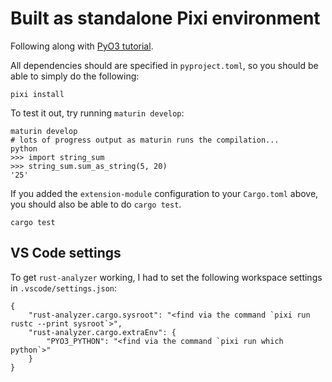 # Built as standalone Pixi environment

Following along with [PyO3 tutorial](https://pyo3.rs/v0.25.1/).

All dependencies should are specified in `pyproject.toml`, so you should be able to simply do the following:
```
pixi install
```
To test it out, try running `maturin develop`:
```
maturin develop
# lots of progress output as maturin runs the compilation...
python
>>> import string_sum
>>> string_sum.sum_as_string(5, 20)
'25'
```
If you added the `extension-module` configuration to your `Cargo.toml` above, you should also be able to do `cargo test`.
```
cargo test
```

## VS Code settings

To get `rust-analyzer` working, I had to set the following workspace settings in `.vscode/settings.json`:
```
{
    "rust-analyzer.cargo.sysroot": "<find via the command `pixi run rustc --print sysroot`>",
    "rust-analyzer.cargo.extraEnv": {
        "PYO3_PYTHON": "<find via the command `pixi run which python`>"
    }
}
```
